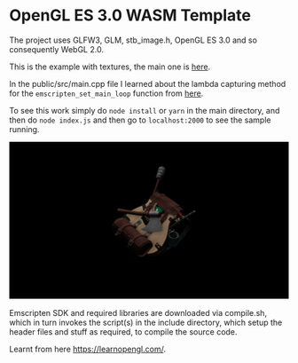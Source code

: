 # OpenGL ES 3.0 WASM Template
The project uses GLFW3, GLM, stb_image.h, OpenGL ES 3.0 and so consequently WebGL 2.0.

This is the example with textures, the main one is [here](https://github.com/aliabbas299792/openglWASMTemplate).

In the public/src/main.cpp file I learned about the lambda capturing method for the `emscripten_set_main_loop` function from [here](https://github.com/timhutton/opengl-canvas-wasm).

To see this work simply do `node install` or `yarn` in the main directory, and then do `node index.js` and then go to `localhost:2000` to see the sample running.

![alt text](https://raw.githubusercontent.com/aliabbas299792/openglWASMTemplate/textures/screenshot.png)

Emscripten SDK and required libraries are downloaded via compile.sh, which in turn invokes the script(s) in the include directory, which setup the header files and stuff as required, to compile the source code.

Learnt from here https://learnopengl.com/.
